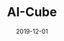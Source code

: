 ---
date: 2019-12-01
code: AI-Cube
title: AI-Cube
abstract:

text: |
    AI-Cube is funded by <a href="https://www.bmwk.de" target="_blank">the German Federal Ministry of Economic Affairs and Climate Action (BMVK)</a> for the period 2021-2023. <br /><br />
    For more information, visit: <a href="https://ai-cu.be" target="_blank">ai-cu.be</a>.

main_page_image: ai-cube-logo.png

---